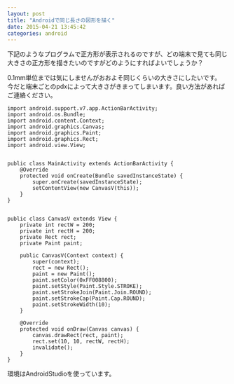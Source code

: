 ```yaml
---
layout: post
title: "Androidで同じ長さの図形を描く"
date: 2015-04-21 13:45:42
categories: android
---
```

<p>下記のようなプログラムで正方形が表示されるのですが、どの端末で見ても同じ大きさの正方形を描きたいのですがどのようにすればよいでしょうか？</p>

<p>0.1mm単位までは気にしませんがおおよそ同じくらいの大きさにしたいです。<br>
今だと端末ごとのpdxによって大きさがきまってしまいます。良い方法があればご連絡ください。</p>

<pre><code>import android.support.v7.app.ActionBarActivity;
import android.os.Bundle;
import android.content.Context;
import android.graphics.Canvas;
import android.graphics.Paint;
import android.graphics.Rect;
import android.view.View;


public class MainActivity extends ActionBarActivity {
    @Override
    protected void onCreate(Bundle savedInstanceState) {
        super.onCreate(savedInstanceState);
        setContentView(new CanvasV(this));
    }
}


public class CanvasV extends View {
    private int rectW = 200;
    private int rectH = 200;
    private Rect rect;
    private Paint paint;

    public CanvasV(Context context) {
        super(context);
        rect = new Rect();
        paint = new Paint();
        paint.setColor(0xFF008800);
        paint.setStyle(Paint.Style.STROKE);
        paint.setStrokeJoin(Paint.Join.ROUND);
        paint.setStrokeCap(Paint.Cap.ROUND);
        paint.setStrokeWidth(10);
    }

    @Override
    protected void onDraw(Canvas canvas) {
        canvas.drawRect(rect, paint);
        rect.set(10, 10, rectW, rectH);
        invalidate();
    }
}
</code></pre>

<p>環境はAndroidStudioを使っています。</p>
